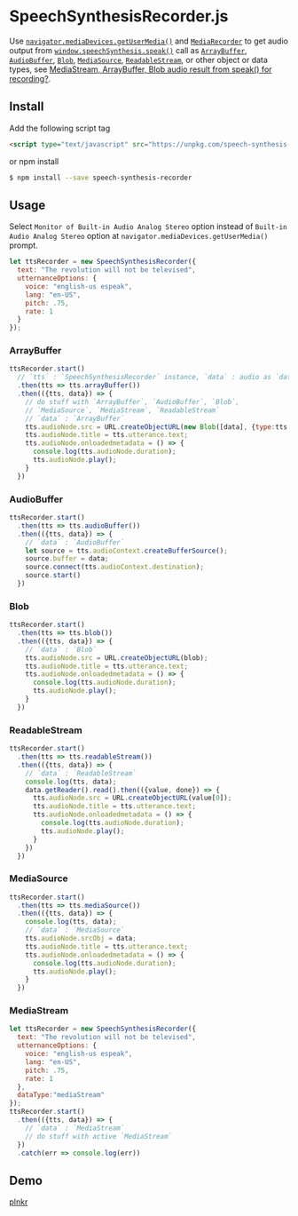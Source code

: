 # SpeechSynthesisRecorder.js

Use [`navigator.mediaDevices.getUserMedia()`][getUserMedia] and 
[`MediaRecorder`][MediaRecorder] to get audio output from 
[`window.speechSynthesis.speak()`][speak] call as [`ArrayBuffer`][ArrayBuffer], 
[`AudioBuffer`][AudioBuffer], [`Blob`][Blob], [`MediaSource`][MediaSource], 
[`ReadableStream`][ReadableStream], or other object or data 
types, see [MediaStream, ArrayBuffer, Blob audio result from speak() for recording?](https://lists.w3.org/Archives/Public/public-speech-api/2017Jun/0000.html).

## Install

Add the following script tag

```html
<script type="text/javascript" src="https://unpkg.com/speech-synthesis-recorder@1.1.0/SpeechSynthesisRecorder.js"></script>
```

or npm install

```bash
$ npm install --save speech-synthesis-recorder
```

## Usage

Select `Monitor of Built-in Audio Analog Stereo` option instead of 
`Built-in Audio Analog Stereo` option at `navigator.mediaDevices.getUserMedia()` 
prompt.

```js
let ttsRecorder = new SpeechSynthesisRecorder({
  text: "The revolution will not be televised", 
  utternanceOptions: {
    voice: "english-us espeak",
    lang: "en-US",
    pitch: .75,
    rate: 1
  }
});
```

### ArrayBuffer

```js
ttsRecorder.start()
  // `tts` : `SpeechSynthesisRecorder` instance, `data` : audio as `dataType` or method call result
  .then(tts => tts.arrayBuffer())
  .then(({tts, data}) => {
    // do stuff with `ArrayBuffer`, `AudioBuffer`, `Blob`,
    // `MediaSource`, `MediaStream`, `ReadableStream`
    // `data` : `ArrayBuffer`
    tts.audioNode.src = URL.createObjectURL(new Blob([data], {type:tts.mimeType}));
    tts.audioNode.title = tts.utterance.text;
    tts.audioNode.onloadedmetadata = () => {
      console.log(tts.audioNode.duration);
      tts.audioNode.play();
    }
  })
```

### AudioBuffer

```js
ttsRecorder.start()
  .then(tts => tts.audioBuffer())
  .then(({tts, data}) => {
    // `data` : `AudioBuffer`
    let source = tts.audioContext.createBufferSource();
    source.buffer = data;
    source.connect(tts.audioContext.destination);
    source.start()
  })
```
### Blob

```js
ttsRecorder.start()
  .then(tts => tts.blob())
  .then(({tts, data}) => {
    // `data` : `Blob`
    tts.audioNode.src = URL.createObjectURL(blob);
    tts.audioNode.title = tts.utterance.text;
    tts.audioNode.onloadedmetadata = () => {
      console.log(tts.audioNode.duration);
      tts.audioNode.play();
    }
  })
```

### ReadableStream

```js
ttsRecorder.start()
  .then(tts => tts.readableStream())
  .then(({tts, data}) => {
    // `data` : `ReadableStream`
    console.log(tts, data);
    data.getReader().read().then(({value, done}) => {
      tts.audioNode.src = URL.createObjectURL(value[0]);
      tts.audioNode.title = tts.utterance.text;
      tts.audioNode.onloadedmetadata = () => {
        console.log(tts.audioNode.duration);
        tts.audioNode.play();
      }
    })
  })
```

### MediaSource

```js
ttsRecorder.start()
  .then(tts => tts.mediaSource())
  .then(({tts, data}) => {
    console.log(tts, data);
    // `data` : `MediaSource`
    tts.audioNode.srcObj = data;
    tts.audioNode.title = tts.utterance.text;
    tts.audioNode.onloadedmetadata = () => {
      console.log(tts.audioNode.duration);
      tts.audioNode.play();
    }
  })
```

### MediaStream

```js
let ttsRecorder = new SpeechSynthesisRecorder({
  text: "The revolution will not be televised", 
  utternanceOptions: {
    voice: "english-us espeak",
    lang: "en-US",
    pitch: .75,
    rate: 1
  }, 
  dataType:"mediaStream"
});
ttsRecorder.start()
  .then(({tts, data}) => {
    // `data` : `MediaStream`
    // do stuff with active `MediaStream`
  })
  .catch(err => console.log(err))
```

## Demo
[plnkr][plnkr]

[plnkr]: https://plnkr.co/edit/PmpCSJ9GtVCXDhnOqn3D?p=preview
[getUserMedia]: https://developer.mozilla.org/en-US/docs/Web/API/MediaDevices/getUserMedia
[MediaRecorder]: https://developer.mozilla.org/en-US/docs/Web/API/MediaRecorder
[speak]: https://developer.mozilla.org/en-US/docs/Web/API/SpeechSynthesis/speak
[ArrayBuffer]: https://developer.mozilla.org/en-US/docs/Web/JavaScript/Reference/Global_Objects/ArrayBuffer
[AudioBuffer]: https://developer.mozilla.org/en-US/docs/Web/API/AudioBuffer
[Blob]: https://developer.mozilla.org/en-US/docs/Web/API/Blob
[MediaSource]: https://developer.mozilla.org/en-US/docs/Web/API/MediaSource
[ReadableStream]: https://developer.mozilla.org/en-US/docs/Web/API/ReadableStream
[MediaStream]: https://developer.mozilla.org/en-US/docs/Web/API/MediaStream
